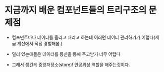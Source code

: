 # 지금까지 배운 컴포넌트들의 트리구조의 문제점
- 컴포넌트마다 데이터를 올리고 내리고 하는데 이러면 데이터 관리하기가 어렵다(세금 계산에서 직접 경험해봄.)

- 멀리 있는애들은 데이터를 통신을 통해 주고받기 너무 어렵다

- 그래서 생긴게 중앙저장소(store)! 인공위성 역할을 해주는것이다.

